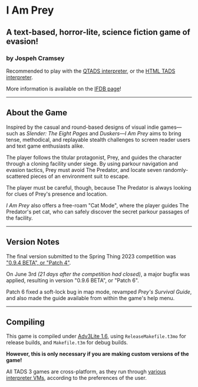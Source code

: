 # I Am Prey
## A text-based, horror-lite, science fiction game of evasion!
### by Jospeh Cramsey
Recommended to play with the [QTADS interpreter](https://github.com/realnc/qtads), or the [HTML TADS interpreter](https://www.ifwiki.org/HTML_TADS_(Interpreter)).

More information is available on the
[IFDB page](https://ifdb.org/viewgame?id=1vaafzgrqf4m8yvr)!

***

## About the Game

Inspired by the casual and round-based designs of visual indie games—such as *Slender: The Eight Pages* and *Duskers*—*I Am Prey* aims to bring tense, methodical, and replayable stealth challenges to screen reader users and text game enthusiasts alike.

The player follows the titular protagonist, Prey, and guides the character through a cloning facility under siege. By using parkour navigation and evasion tactics, Prey must avoid The Predator, and locate seven randomly-scattered pieces of an environment suit to escape.

The player must be careful, though, because The Predator is always looking for clues of Prey's presence and location.

*I Am Prey* also offers a free-roam "Cat Mode", where the player guides The Predator's pet cat, who can safely discover the secret parkour passages of the facility.

***

## Version Notes

The final version submitted to the Spring Thing 2023 competition was ["0.9.4 BETA", or "Patch 4"](https://www.springthing.net/2023/play.html#IAmPrey).

On June 3rd *(21 days after the competition had closed)*, a major bugfix was applied, resulting in version "0.9.6 BETA", or "Patch 6".

Patch 6 fixed a soft-lock bug in map mode, revamped *Prey's Survival Guide*, and also made the guide available from within the game's help menu.

***

## Compiling

This game is compiled under [Adv3Lite 1.6](https://github.com/EricEve/adv3lite), using `ReleaseMakefile.t3mo` for release builds, and `Makefile.t3m` for debug builds.

**However, this is only necessary if you are making custom versions of the game!**

All TADS 3 games are cross-platform, as they run through [various interpreter VMs](https://www.ifwiki.org/TADS_interpreters), according to the preferences of the user.